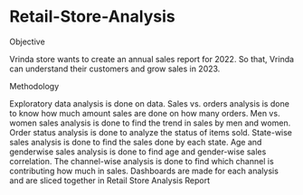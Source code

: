 # Retail-Store-Analysis

Objective

Vrinda store wants to create an annual sales report for 2022. So that, Vrinda can understand
their customers and grow sales in 2023.


Methodology

Exploratory data analysis is done on data. Sales vs. orders analysis is done to know how much
amount sales are done on how many orders. Men vs. women sales analysis is done to find the
trend in sales by men and women. Order status analysis is done to analyze the status of items
sold. State-wise sales analysis is done to find the sales done by each state. Age and genderwise sales analysis is done to find age and gender-wise sales correlation. The channel-wise
analysis is done to find which channel is contributing how much in sales. Dashboards are made
for each analysis and are sliced together in Retail Store Analysis Report

